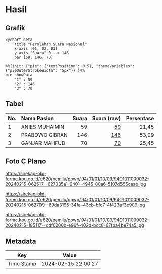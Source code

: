 # Hasil

## Grafik

```mermaid
xychart-beta
    title "Perolehan Suara Nasional"
    x-axis [01, 02, 03]
    y-axis "Suara" 0 --> 146
    bar [59, 146, 70]
```

```mermaid
%%{init: {"pie": {"textPosition": 0.5}, "themeVariables": {"pieOuterStrokeWidth": "5px"}} }%%
pie showData
    "1" : 59
    "2" : 146
    "3" : 70
```

## Tabel

| No. | Nama Paslon    | Suara | Suara (raw) | Persentase |
|:--- |:-------------- | -----:| -----------:| ----------:|
| 1   | ANIES MUHAIMIN | 59    | [59][p-1]   | 21,45      |
| 2   | PRABOWO GIBRAN | 146   | [146][p-2]  | 53,09      |
| 3   | GANJAR MAHFUD  | 70    | [70][p-3]   | 25,45      |


[p-1]: https://github.com/gigit-pemilu/pemilu-2024/blob/main/pilpres/hitung-suara/sub/94-papua-tengah/sub/01-nabire/sub/01-nabire/sub/1009-siriwini/sub/032-tps/sub/paslon-1.txt
[p-2]: https://github.com/gigit-pemilu/pemilu-2024/blob/main/pilpres/hitung-suara/sub/94-papua-tengah/sub/01-nabire/sub/01-nabire/sub/1009-siriwini/sub/032-tps/sub/paslon-2.txt
[p-3]: https://github.com/gigit-pemilu/pemilu-2024/blob/main/pilpres/hitung-suara/sub/94-papua-tengah/sub/01-nabire/sub/01-nabire/sub/1009-siriwini/sub/032-tps/sub/paslon-3.txt

## Foto C Plano

https://sirekap-obj-formc.kpu.go.id/e620/pemilu/ppwp/94/01/01/10/09/9401011009032-20240215-062517--627035a1-6401-4945-80a6-5107d555caab.jpg

https://sirekap-obj-formc.kpu.go.id/e620/pemilu/ppwp/94/01/01/10/09/9401011009032-20240215-062709--69da3195-34fa-43cb-bfc7-4f423af3e909.jpg

https://sirekap-obj-formc.kpu.go.id/e620/pemilu/ppwp/94/01/01/10/09/9401011009032-20240215-185117--ddf6200b-e96f-402d-bcc8-67fba4be74a5.jpg


## Metadata

| Key        | Value               |
| ---------- | ------------------- |
| Time Stamp | 2024-02-15 22:00:27 |



